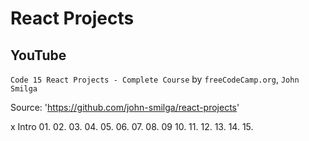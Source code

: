 # React Projects

## YouTube

`Code 15 React Projects - Complete Course` by `freeCodeCamp.org`, `John Smilga`

Source: 'https://github.com/john-smilga/react-projects'

x Intro
01.
02.
03.
04.
05.
06.
07.
08.
09
10.
11.
12.
13.
14.
15.
